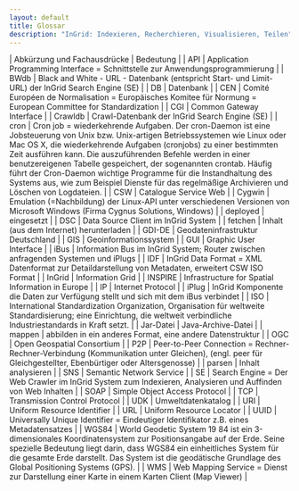 ```yaml
---
layout: default
title: Glossar
description: "InGrid: Indexieren, Recherchieren, Visualisieren, Teilen"
---
```


| Abkürzung und Fachausdrücke | Bedeutung |
| API | Application Programming Interface = Schnittstelle zur Anwendungsprogrammierung |
| BWdb | Black and White - URL - Datenbank (entspricht Start- und Limit-URL) der InGrid Search Engine (SE) |
| DB | Datenbank |
| CEN | Comité Européen de Normalisation = Europäisches Komitee für Normung = European Committee for Standardization |
| CGI | Common Gateway Interface |
| Crawldb | Crawl-Datenbank der InGrid Search Engine (SE) |
| cron | Cron job = wiederkehrende Aufgaben. Der cron-Daemon ist eine Jobsteuerung von Unix bzw. Unix-artigen Betriebssystemen wie Linux oder Mac OS X, die wiederkehrende Aufgaben (cronjobs) zu einer bestimmten Zeit ausführen kann. Die auszuführenden Befehle werden in einer benutzereigenen Tabelle gespeichert, der sogenannten crontab. Häufig führt der Cron-Daemon wichtige Programme für die Instandhaltung des Systems aus, wie zum Beispiel Dienste für das regelmäßige Archivieren und Löschen von Logdateien. |
| CSW | Catalogue Service Web |
| Cygwin | Emulation (=Nachbildung) der Linux-API unter verschiedenen Versionen von Microsoft Windows (Firma Cygnus Solutions, Windows) |
| deployed | eingesetzt |
| DSC | Data Source Client im InGrid System |
| fetchen | Inhalt (aus dem Internet) herunterladen |
| GDI-DE | Geodateninfrastruktur Deutschland |
| GIS | Geoinformationssystem |
| GUI | Graphic User Interface |
| iBus | Information Bus im InGrid System; Router zwischen anfragenden Systemen und iPlugs |
| IDF | InGrid Data Format = XML Datenformat zur Detaildarstellung von Metadaten, erweitert CSW ISO Format |
| InGrid | Information Grid |
| INSPIRE | Infrastructure for Spatial Information in Europe |
| IP | Internet Protocol |
| iPlug | InGrid Komponente die Daten zur Verfügung stellt und sich mit dem iBus verbindet |
| ISO | International Standardization Organization, Organisation für weltweite Standardisierung; eine Einrichtung, die weltweit verbindliche Industriestandards in Kraft setzt. |
| Jar-Datei | Java-Archive-Datei |
| mappen | abbilden in ein anderes Format, eine andere Datenstruktur |
| OGC | Open Geospatial Consortium |
| P2P | Peer-to-Peer Connection = Rechner-Rechner-Verbindung (Kommunikation unter Gleichen), (engl. peer für Gleichgestellter, Ebenbürtiger oder Altersgenosse) |
| parsen | Inhalt analysieren |
| SNS | Semantic Network Service | 
| SE | Search Engine = Der Web Crawler im InGrid System zum Indexieren, Analysieren und Auffinden von Web Inhalten |
| SOAP | Simple Object Access Protocol |
| TCP | Transmission Control Protocol |
| UDK | Umweltdatenkatalog |
| URI | Uniform Resource Identifier |
| URL | Uniform Resource Locator |
| UUID | Universally Unique Identifier = Eindeutiger Identifikator z.B. eines Metadatensatzes |
| WGS84 | World Geodetic System 19 84 ist ein 3-dimensionales Koordinatensystem zur Positionsangabe auf der Erde. Seine spezielle Bedeutung liegt darin, dass WGS84 ein einheitliches System für die gesamte Erde darstellt. Das System ist die geodätische Grundlage des Global Positioning Systems (GPS). |
| WMS | Web Mapping Service = Dienst zur Darstellung einer Karte in einem Karten Client (Map Viewer) |
